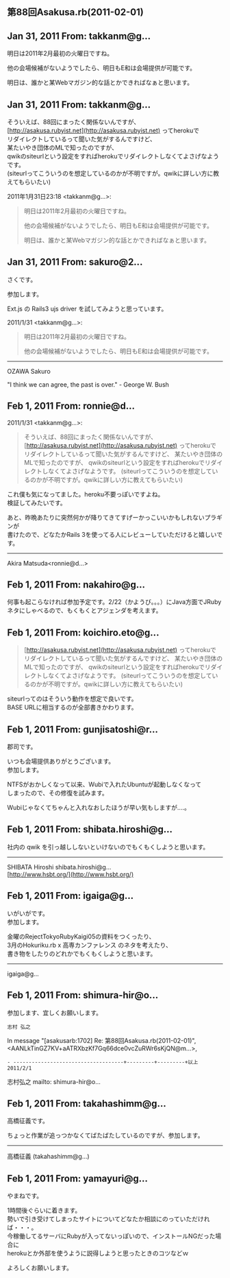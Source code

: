 ## 第88回Asakusa.rb(2011-02-01)

## Jan 31, 2011 From: takkanm@g...

明日は2011年2月最初の火曜日ですね。

他の会場候補がないようでしたら、明日もE和は会場提供が可能です。

明日は、誰かと某Webマガジン的な話とかできればなぁと思います。

## Jan 31, 2011 From: takkanm@g...

そういえば、88回にまったく関係ないんですが、  
[http://asakusa.rubyist.net](http://asakusa.rubyist.net) ってherokuで  
リダイレクトしているって聞いた気がするんですけど、  
某たいやき団体のMLで知ったのですが、  
qwikのsiteurlという設定をすればherokuでリダイレクトしなくてよさげなようです。  
(siteurlってこういうのを想定しているのかが不明ですが。qwikに詳しい方に教えてもらいたい)

2011年1月31日23:18 \<takkanm@g...\>:

> 明日は2011年2月最初の火曜日ですね。
> 
> 他の会場候補がないようでしたら、明日もE和は会場提供が可能です。
> 
> 明日は、誰かと某Webマガジン的な話とかできればなぁと思います。
## Jan 31, 2011 From: sakuro@2...

さくです。

参加します。

Ext.js の Rails3 ujs driver を試してみようと思っています。

2011/1/31 \<takkanm@g...\>:

> 明日は2011年2月最初の火曜日ですね。
> 
> 他の会場候補がないようでしたら、明日もE和は会場提供が可能です。
* * *

OZAWA Sakuro

"I think we can agree, the past is over." - George W. Bush

## Feb 1, 2011 From: ronnie@d...

2011/1/31 \<takkanm@g...\>:

> そういえば、88回にまったく関係ないんですが、[http://asakusa.rubyist.net](http://asakusa.rubyist.net) ってherokuで リダイレクトしているって聞いた気がするんですけど、 某たいやき団体のMLで知ったのですが、 qwikのsiteurlという設定をすればherokuでリダイレクトしなくてよさげなようです。 (siteurlってこういうのを想定しているのかが不明ですが。qwikに詳しい方に教えてもらいたい)

これ僕も気になってました。heroku不要っぽいですよね。  
検証してみたいです。

あと、昨晩あたりに突然何かが降りてきてすげーかっこいいかもしれないプラギンが  
書けたので、どなたかRails 3を使ってる人にレビューしていただけると嬉しいです。

* * *

Akira Matsuda\<ronnie@d...\>

## Feb 1, 2011 From: nakahiro@g...

何事も起こらなければ参加予定です。2/22（かようび。。。）にJava方面でJRubyネタにしゃべるので、もくもくとアジェンダを考えます。

## Feb 1, 2011 From: koichiro.eto@g...
> [http://asakusa.rubyist.net](http://asakusa.rubyist.net) ってherokuで リダイレクトしているって聞いた気がするんですけど、 某たいやき団体のMLで知ったのですが、 qwikのsiteurlという設定をすればherokuでリダイレクトしなくてよさげなようです。 (siteurlってこういうのを想定しているのかが不明ですが。qwikに詳しい方に教えてもらいたい)

siteurlってのはそういう動作を想定で良いです。  
BASE URLに相当するのが全部書きかわります。

## Feb 1, 2011 From: gunjisatoshi@r...

郡司です。

いつも会場提供ありがとうございます。  
参加します。

NTFSがおかしくなって以来、Wubiで入れたUbuntuが起動しなくなって  
しまったので、その修復を試みます。

Wubiじゃなくてちゃんと入れなおしたほうが早い気もしますが‥‥。

## Feb 1, 2011 From: shibata.hiroshi@g...

社内の qwik を引っ越ししないといけないのでもくもくしようと思います。

* * *

SHIBATA Hiroshi shibata.hiroshi@g...  
[http://www.hsbt.org/](http://www.hsbt.org/)

## Feb 1, 2011 From: igaiga@g...

いがいがです。  
参加します。

金曜のRejectTokyoRubyKaigi05の資料をつくったり、  
3月のHokuriku.rb x 高専カンファレンス のネタを考えたり、  
書き物をしたりのどれかでもくもくしようと思います。

* * *

igaiga@g...

## Feb 1, 2011 From: shimura-hir@o...

参加します、宜しくお願いします。

    志村 弘之

In message "[asakusarb:1702] Re: 第88回Asakusa.rb(2011-02-01)",   
\<AANLkTinGZ7KV+aATRXbzKf7Gq66dce0vcZuRWr6sKjQN@m...\>,

    - ------------------------------------+---------+---------+以上 2011/2/1

志村弘之 mailto: shimura-hir@o...

## Feb 1, 2011 From: takahashimm@g...

高橋征義です。

ちょっと作業が追っつかなくてばたばたしているのですが、参加します。

* * *

高橋征義 (takahashimm@g...)

## Feb 1, 2011 From: yamayuri@g...

やまねです。

1時間後ぐらいに着きます。  
勢いで引き受けてしまったサイトについてどなたか相談にのっていただければ・・・。  
今稼働してるサーバにRubyが入ってないっぽいので、インストールNGだった場合に  
herokuとか外部を使うように説得しようと思ったときのコツなどｗ

よろしくお願いします。

